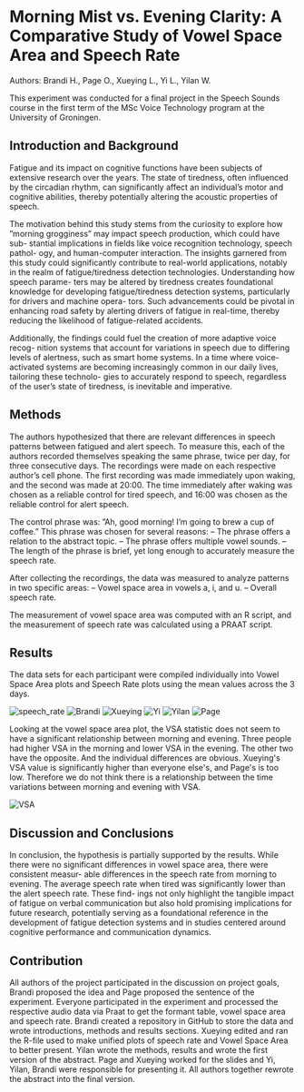 # Morning Mist vs. Evening Clarity: A Comparative Study of Vowel Space Area and Speech Rate
Authors: Brandi H., Page O., Xueying L., Yi L., Yilan W.

This experiment was conducted for a final project in the Speech Sounds course in the first term of the MSc Voice Technology program at the University of Groningen.

## Introduction and Background

Fatigue and its impact on cognitive functions have been subjects of extensive
research over the years. The state of tiredness, often influenced by the circadian
rhythm, can significantly affect an individual’s motor and cognitive abilities,
thereby potentially altering the acoustic properties of speech.

The motivation behind this study stems from the curiosity to explore how
”morning grogginess” may impact speech production, which could have sub-
stantial implications in fields like voice recognition technology, speech pathol-
ogy, and human-computer interaction. The insights garnered from this study
could significantly contribute to real-world applications, notably in the realm of
fatigue/tiredness detection technologies. Understanding how speech parame-
ters may be altered by tiredness creates foundational knowledge for developing
fatigue/tiredness detection systems, particularly for drivers and machine opera-
tors. Such advancements could be pivotal in enhancing road safety by alerting
drivers of fatigue in real-time, thereby reducing the likelihood of fatigue-related
accidents.

Additionally, the findings could fuel the creation of more adaptive voice recog-
nition systems that account for variations in speech due to differing levels of
alertness, such as smart home systems. In a time where voice-activated systems
are becoming increasingly common in our daily lives, tailoring these technolo-
gies to accurately respond to speech, regardless of the user’s state of tiredness,
is inevitable and imperative.

## Methods

The authors hypothesized that there are relevant differences in speech patterns
between fatigued and alert speech. To measure this, each of the authors recorded
themselves speaking the same phrase, twice per day, for three consecutive days.
The recordings were made on each respective author’s cell phone. The first
recording was made immediately upon waking, and the second was made at
20:00. The time immediately after waking was chosen as a reliable control for
tired speech, and 16:00 was chosen as the reliable control for alert speech.

The control phrase was: ”Ah, good morning! I’m going to brew a cup of
coffee.” This phrase was chosen for several reasons:
– The phrase offers a relation to the abstract topic.
– The phrase offers multiple vowel sounds.
– The length of the phrase is brief, yet long enough to accurately measure the
speech rate.

After collecting the recordings, the data was measured to analyze patterns
in two specific areas:
– Vowel space area in vowels a, i, and u.
– Overall speech rate.

The measurement of vowel space area was computed with an R script,
and the measurement of speech rate was calculated using a PRAAT script.

## Results

The data sets for each participant were compiled individually into Vowel Space
Area plots and Speech Rate plots using the mean values across the 3 days. 

![speech_rate](https://github.com/branaphy/good-morning/assets/144012055/c2523695-ba0c-42ac-9b3b-a619600560e0)
![Brandi](https://github.com/branaphy/good-morning/assets/144012055/80a15a88-d2fb-49eb-8414-f3943d66181b)
![Xueying](https://github.com/branaphy/good-morning/assets/144012055/dd3c35b7-af3d-4f65-b2b5-5054436dc6c3)
![Yi](https://github.com/branaphy/good-morning/assets/144012055/7e79a066-a53a-42e0-bafe-a517c44c5fb9)
![Yilan](https://github.com/branaphy/good-morning/assets/144012055/02e3a9aa-ba6c-442b-8516-5e9952999c7b)
![Page](https://github.com/branaphy/good-morning/assets/144012055/b199b099-0eb2-4dba-b4cd-d60c27d276f5)

Looking at the vowel space area plot, the VSA statistic does not seem to have a significant relationship between morning and evening. Three people had higher VSA in the morning and lower VSA in the evening. The other two have the opposite. And the individual differences are obvious. Xueying's VSA value is significantly higher than everyone else's, and Page's is too low. Therefore we do not think there is a relationship between the time variations between morning and evening with VSA.

![VSA](https://github.com/branaphy/good-morning/assets/144012055/1ab3b691-2c86-48d4-ad8b-dc4c61385734)

## Discussion and Conclusions
In conclusion, the hypothesis is partially supported by the results. While there
were no significant differences in vowel space area, there were consistent measur-
able differences in the speech rate from morning to evening. The average speech
rate when tired was significantly lower than the alert speech rate. These find-
ings not only highlight the tangible impact of fatigue on verbal communication
but also hold promising implications for future research, potentially serving as
a foundational reference in the development of fatigue detection systems and in
studies centered around cognitive performance and communication dynamics.

## Contribution
All authors of the project participated in the discussion on project goals, Brandi
proposed the idea and Page proposed the sentence of the experiment. Everyone
participated in the experiment and processed the respective audio data via Praat
to get the formant table, vowel space area and speech rate. Brandi created a
repository in GitHub to store the data and wrote introductions, methods and
results sections. Xueying edited and ran the R-file used to make unified plots of
speech rate and Vowel Space Area to better present. Yilan wrote the methods,
results and wrote the first version of the abstract. Page and Xueying worked for
the slides and Yi, Yilan, Brandi were responsible for presenting it. All authors
together rewrote the abstract into the final version.
